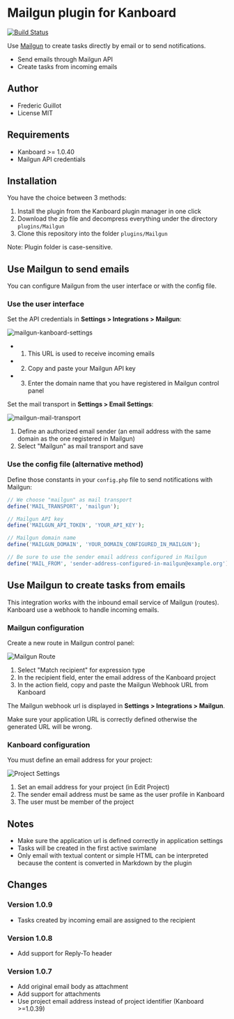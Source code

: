 Mailgun plugin for Kanboard
===========================

[![Build Status](https://travis-ci.org/kanboard/plugin-mailgun.svg?branch=master)](https://travis-ci.org/kanboard/plugin-mailgun)

Use [Mailgun](http://www.mailgun.com/) to create tasks directly by email or to send notifications.

- Send emails through Mailgun API
- Create tasks from incoming emails

Author
------

- Frederic Guillot
- License MIT

Requirements
------------

- Kanboard >= 1.0.40
- Mailgun API credentials

Installation
------------

You have the choice between 3 methods:

1. Install the plugin from the Kanboard plugin manager in one click
2. Download the zip file and decompress everything under the directory `plugins/Mailgun`
3. Clone this repository into the folder `plugins/Mailgun`

Note: Plugin folder is case-sensitive.

Use Mailgun to send emails
--------------------------

You can configure Mailgun from the user interface or with the config file.

### Use the user interface

Set the API credentials in **Settings > Integrations > Mailgun**:

![mailgun-kanboard-settings](https://cloud.githubusercontent.com/assets/323546/16546189/b49c90d0-4110-11e6-8e08-6d3bd5ed992b.png)

- 1) This URL is used to receive incoming emails
- 2) Copy and paste your Mailgun API key
- 3) Enter the domain name that you have registered in Mailgun control panel

Set the mail transport in **Settings > Email Settings**:

![mailgun-mail-transport](https://cloud.githubusercontent.com/assets/323546/16546216/296ac512-4111-11e6-95af-2b34bf92ad3e.png)

1. Define an authorized email sender (an email address with the same domain as the one registered in Mailgun)
2. Select "Mailgun" as mail transport and save

### Use the config file (alternative method)

Define those constants in your `config.php` file to send notifications with Mailgun:

```php
// We choose "mailgun" as mail transport
define('MAIL_TRANSPORT', 'mailgun');

// Mailgun API key
define('MAILGUN_API_TOKEN', 'YOUR_API_KEY');

// Mailgun domain name
define('MAILGUN_DOMAIN', 'YOUR_DOMAIN_CONFIGURED_IN_MAILGUN');

// Be sure to use the sender email address configured in Mailgun
define('MAIL_FROM', 'sender-address-configured-in-mailgun@example.org');
```

Use Mailgun to create tasks from emails
---------------------------------------

This integration works with the inbound email service of Mailgun (routes).
Kanboard use a webhook to handle incoming emails.

### Mailgun configuration

Create a new route in Mailgun control panel:

![Mailgun Route](https://cloud.githubusercontent.com/assets/323546/22621567/c7158a4e-eaf4-11e6-8d12-6e102e84c2f8.png)

1. Select "Match recipient" for expression type
2. In the recipient field, enter the email address of the Kanboard project
3. In the action field, copy and paste the Mailgun Webhook URL from Kanboard

The Mailgun webhook url is displayed in **Settings > Integrations > Mailgun**.

Make sure your application URL is correctly defined otherwise the generated URL will be wrong.

### Kanboard configuration

You must define an email address for your project:

![Project Settings](https://cloud.githubusercontent.com/assets/323546/22621584/2bd9eaf6-eaf5-11e6-9510-258b1c84300b.png)

1. Set an email address for your project (in Edit Project)
2. The sender email address must be same as the user profile in Kanboard
3. The user must be member of the project

Notes
-----

- Make sure the application url is defined correctly in application settings
- Tasks will be created in the first active swimlane
- Only email with textual content or simple HTML can be interpreted because the content is converted in Markdown by the plugin

Changes
-------

### Version 1.0.9

- Tasks created by incoming email are assigned to the recipient

### Version 1.0.8

- Add support for Reply-To header

### Version 1.0.7

- Add original email body as attachment
- Add support for attachments
- Use project email address instead of project identifier (Kanboard >=1.0.39)
